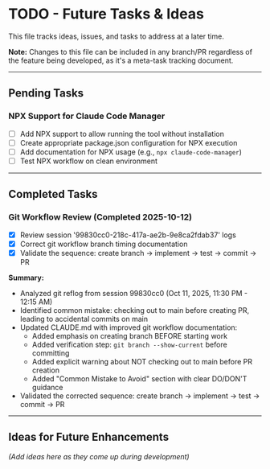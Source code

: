 # TODO - Future Tasks & Ideas

This file tracks ideas, issues, and tasks to address at a later time.

**Note:** Changes to this file can be included in any branch/PR regardless of the feature being developed, as it's a meta-task tracking document.

---

## Pending Tasks

### NPX Support for Claude Code Manager
- [ ] Add NPX support to allow running the tool without installation
- [ ] Create appropriate package.json configuration for NPX execution
- [ ] Add documentation for NPX usage (e.g., `npx claude-code-manager`)
- [ ] Test NPX workflow on clean environment

---

## Completed Tasks

### Git Workflow Review (Completed 2025-10-12)
- [x] Review session '99830cc0-218c-417a-ae2b-9e8ca2fdab37' logs
- [x] Correct git workflow branch timing documentation
- [x] Validate the sequence: create branch → implement → test → commit → PR

**Summary:**
- Analyzed git reflog from session 99830cc0 (Oct 11, 2025, 11:30 PM - 12:15 AM)
- Identified common mistake: checking out to main before creating PR, leading to accidental commits on main
- Updated CLAUDE.md with improved git workflow documentation:
  - Added emphasis on creating branch BEFORE starting work
  - Added verification step: `git branch --show-current` before committing
  - Added explicit warning about NOT checking out to main before PR creation
  - Added "Common Mistake to Avoid" section with clear DO/DON'T guidance
- Validated the corrected sequence: create branch → implement → test → commit → PR

---

## Ideas for Future Enhancements

_(Add ideas here as they come up during development)_
